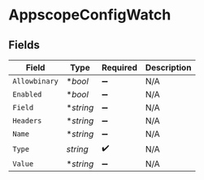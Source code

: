 # AppscopeConfigWatch


## Fields

| Field              | Type               | Required           | Description        |
| ------------------ | ------------------ | ------------------ | ------------------ |
| `Allowbinary`      | **bool*            | :heavy_minus_sign: | N/A                |
| `Enabled`          | **bool*            | :heavy_minus_sign: | N/A                |
| `Field`            | **string*          | :heavy_minus_sign: | N/A                |
| `Headers`          | **string*          | :heavy_minus_sign: | N/A                |
| `Name`             | **string*          | :heavy_minus_sign: | N/A                |
| `Type`             | *string*           | :heavy_check_mark: | N/A                |
| `Value`            | **string*          | :heavy_minus_sign: | N/A                |